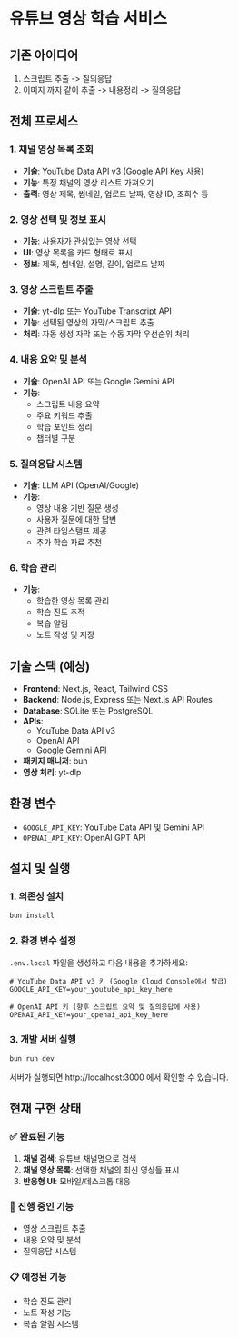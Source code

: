 # 유튜브 영상 학습 서비스

## 기존 아이디어
1. 스크립트 추출 -> 질의응답
2. 이미지 까지 같이 추출 -> 내용정리 -> 질의응답

## 전체 프로세스

### 1. 채널 영상 목록 조회
- **기술**: YouTube Data API v3 (Google API Key 사용)
- **기능**: 특정 채널의 영상 리스트 가져오기
- **출력**: 영상 제목, 썸네일, 업로드 날짜, 영상 ID, 조회수 등

### 2. 영상 선택 및 정보 표시
- **기능**: 사용자가 관심있는 영상 선택
- **UI**: 영상 목록을 카드 형태로 표시
- **정보**: 제목, 썸네일, 설명, 길이, 업로드 날짜

### 3. 영상 스크립트 추출
- **기술**: yt-dlp 또는 YouTube Transcript API
- **기능**: 선택된 영상의 자막/스크립트 추출
- **처리**: 자동 생성 자막 또는 수동 자막 우선순위 처리

### 4. 내용 요약 및 분석
- **기술**: OpenAI API 또는 Google Gemini API
- **기능**: 
  - 스크립트 내용 요약
  - 주요 키워드 추출
  - 학습 포인트 정리
  - 챕터별 구분

### 5. 질의응답 시스템
- **기술**: LLM API (OpenAI/Google)
- **기능**:
  - 영상 내용 기반 질문 생성
  - 사용자 질문에 대한 답변
  - 관련 타임스탬프 제공
  - 추가 학습 자료 추천

### 6. 학습 관리
- **기능**:
  - 학습한 영상 목록 관리
  - 학습 진도 추적
  - 복습 알림
  - 노트 작성 및 저장

## 기술 스택 (예상)
- **Frontend**: Next.js, React, Tailwind CSS
- **Backend**: Node.js, Express 또는 Next.js API Routes
- **Database**: SQLite 또는 PostgreSQL
- **APIs**: 
  - YouTube Data API v3
  - OpenAI API
  - Google Gemini API
- **패키지 매니저**: bun
- **영상 처리**: yt-dlp

## 환경 변수
- `GOOGLE_API_KEY`: YouTube Data API 및 Gemini API
- `OPENAI_API_KEY`: OpenAI GPT API

## 설치 및 실행

### 1. 의존성 설치
```bash
bun install
```

### 2. 환경 변수 설정
`.env.local` 파일을 생성하고 다음 내용을 추가하세요:

```env
# YouTube Data API v3 키 (Google Cloud Console에서 발급)
GOOGLE_API_KEY=your_youtube_api_key_here

# OpenAI API 키 (향후 스크립트 요약 및 질의응답에 사용)
OPENAI_API_KEY=your_openai_api_key_here
```

### 3. 개발 서버 실행
```bash
bun run dev
```

서버가 실행되면 http://localhost:3000 에서 확인할 수 있습니다.

## 현재 구현 상태

### ✅ 완료된 기능
1. **채널 검색**: 유튜브 채널명으로 검색
2. **채널 영상 목록**: 선택한 채널의 최신 영상들 표시
3. **반응형 UI**: 모바일/데스크톱 대응

### 🚧 진행 중인 기능
- 영상 스크립트 추출
- 내용 요약 및 분석
- 질의응답 시스템

### 📋 예정된 기능
- 학습 진도 관리
- 노트 작성 기능
- 복습 알림 시스템